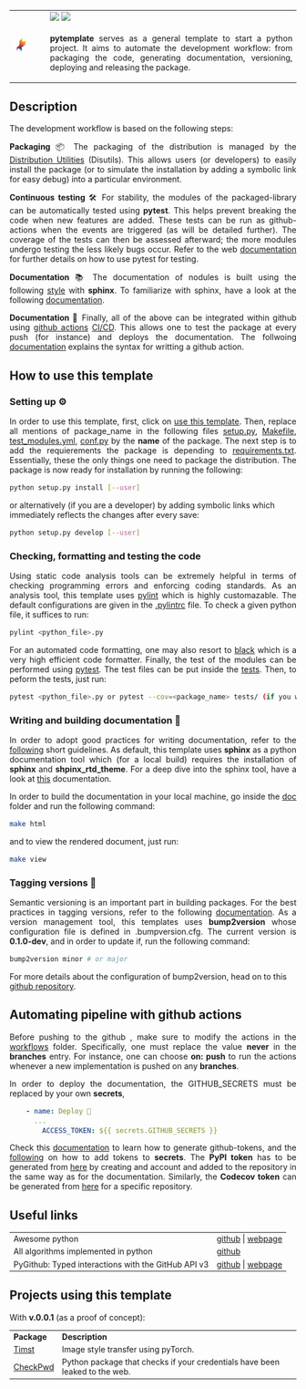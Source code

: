 <table style="width:100%">
  <tr>
    <td rowspan="2" style="width:50px">
      <img alt="Logo" src="https://github.com/Radonirinaunimi/python-template/blob/master/logo/logo.png" width=50%>
    </td>
    <td>
      <img src="https://img.shields.io/badge/python_template-3776AB?style=for-the-badge&logo=python&logoColor=white"/>
      <img src="https://img.shields.io/badge/LICENSE:_MIT-ED1C24?style=for-the-badge"/>
    </td>
  </tr>
  <tr>
    <td> 
      <p align="justify">
        <b>pytemplate</b> serves as a general template to start a python project. It aims to automate the development workflow: from 
        packaging the code, generating documentation, versioning, deploying and releasing the package.
      </p>
    </td>
  </tr>
</table>

## Description

The development workflow is based on the following steps:
<p align="justify">
  <b> Packaging </b> 📦
  The packaging of the distribution is managed by the 
  <a href="https://the-hitchhikers-guide-to-packaging.readthedocs.io/en/latest/introduction.html">Distribution Utilities</a> (Disutils).
  This allows users (or developers) to easily install the package (or to simulate the installation by adding a symbolic link for easy debug) 
  into a particular environment.
</p>

<p align="justify">
  <b> Continuous testing </b> 🛠️
  For stability, the modules of the packaged-library can be automatically tested using <b>pytest</b>. This helps prevent breaking the code 
  when new features are added. These tests can be run as github-actions when the events are triggered (as will be detailed further). The 
  coverage of the tests can then be assessed afterward; the more modules undergo testing the less likely bugs occur. Refer to the web
  <a href="https://docs.pytest.org/en/stable/">documentation</a> for further details on how to use pytest for testing.
</p>

<p align="justify">
  <b> Documentation </b> 📚
  The documentation of nodules is built using the following 
  <a href="https://the-hitchhikers-guide-to-packaging.readthedocs.io/en/latest/introduction.html">style</a> with <b>sphinx</b>. To 
  familiarize with sphinx, have a look at the following <a href="https://www.sphinx-doc.org/en/master/usage/quickstart.html">documentation</a>.
</p>

<p align="justify">
  <b> Documentation </b> 🚀
  Finally, all of the above can be integrated within github using <a href="https://docs.pytest.org/en/stable/">github actions</a>
  <a href="https://github.blog/2019-08-08-github-actions-now-supports-ci-cd/">CI/CD</a>. This allows one to test the package at every 
  push (for instance) and deploys the documentation. The follwoing 
  <a href="https://help.github.com/en/actions/reference/workflow-syntax-for-github-actions">documentation</a> explains the syntax for writting 
  a github action.
</p>


## How to use this template

### Setting up ⚙️

<p align="justify">
  In order to use this template, first, click on <a href="https://github.com/Radonirinaunimi/python-template/generate">use this template</a>. 
  Then, replace all mentions of package_name in the following files <a href="https://github.com/Radonirinaunimi/python-template/blob/master/setup.py#L16">
  setup.py</a>, <a href="https://github.com/Radonirinaunimi/python-template/blob/master/doc/Makefile#L12">Makefile</a>, 
  <a href="https://github.com/Radonirinaunimi/python-template/blob/master/.github/workflows/test_modules.yml">test_modules.yml</a>, 
  <a href="https://github.com/Radonirinaunimi/python-template/blob/master/doc/source/conf.py#L14">conf.py</a> by the <b>name</b> of the package. 
  The next step is to add the requierements the package is depending to 
  <a href="https://github.com/Radonirinaunimi/python-template/blob/master/requirements.txt">requirements.txt</a>. Essentially, these the only things 
  one need to package the distribution. The package is now ready for installation by running the following:  
</p>

```bash
python setup.py install [--user]
```
or alternatively (if you are a developer) by adding symbolic links which immediately reflects the changes after every save:
```bash
python setup.py develop [--user]
```

### Checking, formatting and testing the code

<p align="justify">
  Using static code analysis tools can be extremely helpful in terms of checking programming errors and enforcing coding standards. As an analysis tool,
  this template uses <a href="https://pylint.org/">pylint</a> which is highly customazable. The default configurations are given in the
  <a href="https://github.com/Radonirinaunimi/python-template/blob/master/.pylintrc">.pylintrc</a> file. To check a given python file, it suffices to
  run:
</p>

```bash
pylint <python_file>.py
```

<p align="justify">
  For an automated code formatting, one may also resort to <a href="https://github.com/psf/black">black</a> which is a very high efficient code
  formatter. Finally, the test of the modules can be performed using <a href="https://docs.pytest.org/en/6.2.x/">pytest</a>. The test files can
  be put inside the <a href="https://github.com/Radonirinaunimi/python-template/tree/master/tests">tests</a>. Then, to peform the tests, just run:
</p>

```bash
pytest <python_file>.py or pytest --cov=<package_name> tests/ (if you want to generare reports)
```


### Writing and building documentation 📘

<p align="justify">
  In order to adopt good practices for writing documentation, refer to the <a href="https://docs.python-guide.org/writing/documentation/">following</a>
  short guidelines. As default, this template uses <b>sphinx</b> as a python documentation tool which (for a local build) requires the installation of
  <b>sphinx</b> and <b>shpinx_rtd_theme</b>. For a deep dive into the sphinx tool, have a look at
  <a href="https://www.sphinx-doc.org/en/master/contents.html">this</a> documentation.
</p>
  
<p align="justify">
  In order to build the documentation in your local machine, go inside the 
  <a href="https://github.com/Radonirinaunimi/python-template/tree/master/doc">doc</a> folder and run the following command:
</p>

```bash
make html
```
<p> and to view the rendered document, just run: </p>

```bash
make view
```

### Tagging versions 🎉

<p align="justify">
  Semantic versioning is an important part in building packages. For the best practices in tagging versions, refer to the following
  <a href="https://semver.org/">documentation</a>. As a version management tool, this templates uses <b>bump2version</b> whose configuration
  file is defined in .bumpversion.cfg. The current version is <b>0.1.0-dev</b>, and in order to update if, run the following command:
</p>

```bash
bump2version minor # or major
```

For more details about the configuration of bump2version, head on to this <a href="https://github.com/c4urself/bump2version">github repository</a>.


## Automating pipeline with github actions

<p align="justify">
  Before pushing to the github , make sure to modify the actions in the 
  <a href="https://github.com/Radonirinaunimi/python-template/blob/master/.github/workflows/">workflows</a> folder. Specifically, one must replace 
  the value <b>never</b> in the <b>branches</b> entry. For instance, one can choose <b>on: push</b> to run the actions whenever a new implementation 
  is pushed on any <b>branches</b>.
</p>

<p align="justify">
  In order to deploy the documentation, the GITHUB_SECRETS must be replaced by your own <b>secrets</b>,
</p> 

```yaml
    - name: Deploy 🚀
      ...
        ACCESS_TOKEN: ${{ secrets.GITHUB_SECRETS }}
```

<p align="justify">
  Check this <a href="https://help.github.com/en/github/authenticating-to-github/creating-a-personal-access-token">documentation</a> to learn how 
  to generate github-tokens, and the <a href="https://help.github.com/en/actions/configuring-and-managing-workflows/creating-and-storing-encrypted-secrets">
  following</a> on how to add tokens to <b>secrets</b>. The <b>PyPI token</b> has to be generated from 
  <a href="https://packaging.python.org/guides/publishing-package-distribution-releases-using-github-actions-ci-cd-workflows/">here</a> by creating and
  account and added to the repository in the same way as for the documentation. Similarly, the <b>Codecov token</b> can be generated from 
  <a href="https://codecov.io/gh">here</a> for a specific repository.
</p>


## Useful links

<table>
  <tr>
    <td> Awesome python </td>
    <td> <a href="https://github.com/vinta/awesome-python">github</a> | <a href="https://awesome-python.com/)">webpage</a> </td>
  </tr>
  <tr>
    <td> All algorithms implemented in python </td>
    <td> <a href="https://github.com/TheAlgorithms/Python">github</a> </td>
  </tr>
  <tr>
    <td> PyGithub: Typed interactions with the GitHub API v3 </td>
    <td> <a href="https://github.com/PyGithub/PyGithub">github</a> | <a href="https://pygithub.readthedocs.io/">webpage</a> </td>
  </tr>
</table>


## Projects using this template

With **v.0.0.1** (as a proof of concept):
<table>
  <tr>
    <td> <b>Package</b> </td>
    <td> <b>Description</b>  </td>
  </tr>
  <tr>
    <td> <a href="https://github.com/Radonirinaunimi/Style-Transfer">Timst</b> </td>
    <td> Image style transfer using pyTorch. </td>
  </tr>
  <tr>
    <td> <a href="https://github.com/Radonirinaunimi/pwnd-check">CheckPwd</b> </td>
    <td> Python package that checks if your credentials have been leaked to the web. </td>
  </tr>
</table>
